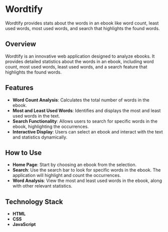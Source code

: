 # Wordtify
 Wordtify provides stats about the words in an ebook like word count, least used words, most used words, and search that highlights the found words.

## Overview
Wordtify is an innovative web application designed to analyze ebooks. It provides detailed statistics about the words in an ebook, including word count, most used words, least used words, and a search feature that highlights the found words.

## Features
- **Word Count Analysis**: Calculates the total number of words in the ebook.
- **Most and Least Used Words**: Identifies and displays the most and least used words in the text.
- **Search Functionality**: Allows users to search for specific words in the ebook, highlighting the occurrences.
- **Interactive Display**: Users can select an ebook and interact with the text and statistics dynamically.

## How to Use
- **Home Page**: Start by choosing an ebook from the selection.
- **Search**: Use the search bar to look for specific words in the ebook. The application will highlight and count the occurrences.
- **Word Analysis**: View the most and least used words in the ebook, along with other relevant statistics.

## Technology Stack
- **HTML**
- **CSS**
- **JavaScript**
